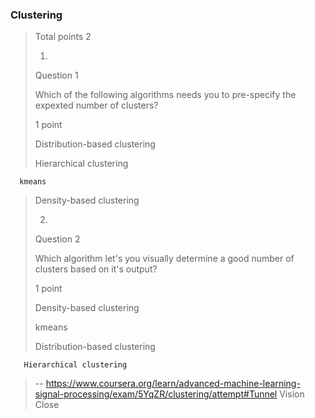 ### Clustering
> 
> Total points 2
> 
> 1.
> 
> Question 1
> 
> Which of the following algorithms needs you to pre-specify the expexted number of clusters?
> 
> 1 point
> 
>  Distribution-based clustering 
> 
>  Hierarchical clustering 
> 

      kmeans 
> 
>  Density-based clustering 
> 
> 2.
> 
> Question 2
> 
> Which algorithm let's you visually determine a good number of clusters based on it's output?
> 
> 1 point
> 
>  Density-based clustering 
> 
>  kmeans 
> 
>  Distribution-based clustering 
> 

       Hierarchical clustering
>
> -- https://www.coursera.org/learn/advanced-machine-learning-signal-processing/exam/5YqZR/clustering/attempt#Tunnel Vision Close
